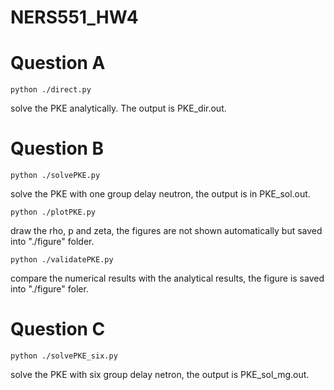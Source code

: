 # NERS551_HW4

# Question A
```
python ./direct.py
```
solve the PKE analytically. The output is PKE_dir.out.

# Question B
```
python ./solvePKE.py
``` 
solve the PKE with one group delay neutron, the output is in PKE_sol.out.

```
python ./plotPKE.py
```
draw the rho, p and zeta, the figures are not shown automatically but saved into "./figure" folder.

```
python ./validatePKE.py
```
compare the numerical results with the analytical results, the figure is saved into "./figure" foler.

# Question C 
```
python ./solvePKE_six.py
```
solve the PKE with six group delay netron, the output is PKE_sol_mg.out.
